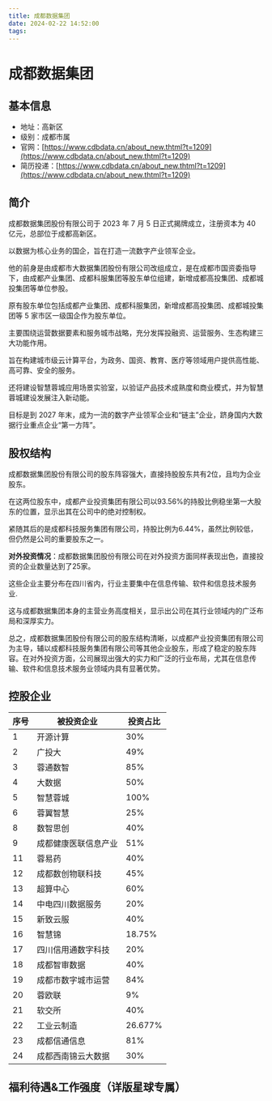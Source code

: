 ```yaml
---
title: 成都数据集团
date: 2024-02-22 14:52:00
tags:
---
```

# 成都数据集团

## 基本信息

* 地址：高新区
* 级别：成都市属
* 官网：[https://www.cdbdata.cn/about_new.thtml?t=1209](https://www.cdbdata.cn/about_new.thtml?t=1209)
* 简历投递：[https://www.cdbdata.cn/about_new.thtml?t=1209](https://www.cdbdata.cn/about_new.thtml?t=1209)

## 简介



成都数据集团股份有限公司于 2023 年 7 月 5 日正式揭牌成立，注册资本为 40 亿元，总部位于成都高新区。

以数据为核心业务的国企，旨在打造一流数字产业领军企业。

他的前身是由成都市大数据集团股份有限公司改组成立，是在成都市国资委指导下，由成都产业集团、成都科服集团等股东单位组建，新增成都高投集团、成都城投集团等单位参股。

原有股东单位包括成都产业集团、成都科服集团，新增成都高投集团、成都城投集团等 5 家市区一级国企作为股东单位。

主要围绕运营数据要素和服务城市战略，充分发挥投融资、运营服务、生态构建三大功能作用。

旨在构建城市级云计算平台，为政务、国资、教育、医疗等领域用户提供高性能、高可靠、安全的服务。

还将建设智慧蓉城应用场景实验室，以验证产品技术成熟度和商业模式，并为智慧蓉城建设发展注入新动能。

目标是到 2027 年末，成为一流的数字产业领军企业和“链主”企业，跻身国内大数据行业重点企业“第一方阵”。

## 股权结构

成都数据集团股份有限公司的股东阵容强大，直接持股股东共有2位，且均为企业股东。

在这两位股东中，成都产业投资集团有限公司以93.56%的持股比例稳坐第一大股东的位置，显示出其在公司中的绝对控制权。

紧随其后的是成都科技服务集团有限公司，持股比例为6.44%，虽然比例较低，但仍然是公司的重要股东之一。

**对外投资情况**：成都数据集团股份有限公司在对外投资方面同样表现出色，直接投资的企业数量达到了25家。

这些企业主要分布在四川省内，行业主要集中在信息传输、软件和信息技术服务业.

这与成都数据集团本身的主营业务高度相关，显示出公司在其行业领域内的广泛布局和深厚实力。

总之，成都数据集团股份有限公司的股东结构清晰，以成都产业投资集团有限公司为主导，辅以成都科技服务集团有限公司等其他企业股东，形成了稳定的股东阵容。在对外投资方面，公司展现出强大的实力和广泛的行业布局，尤其在信息传输、软件和信息技术服务业领域内具有显著优势。

## 控股企业

|  序号 | 被投资企业 | 投资占比 |
|---|---|---|
|  1 | 开源计算 | 30% |
|  2 | 广投大 | 49% |
|  3 | 蓉通数智 | 85% |
|  4 | 大数据 | 50% |
|  5 | 智慧蓉城 | 100% |
|  6 | 蓉翼智慧 | 25% |
|  8 | 数智思创 | 40% |
|  9 | 成都健康医联信息产业 | 51% |
|  11 | 蓉易药 | 40% |
|  12 | 成都数创物联科技 | 45% |
|  13 | 超算中心 | 60% |
|  14 | 中电四川数据服务 | 20% |
|  15 | 新致云服 | 40% |
|  16 | 智慧锦 | 18.75% |
|  17 | 四川信用通数字科技 | 20% |
|  18 | 成都智审数据 | 40% |
|  19 | 成都市数字城市运营 | 84% |
|  20 | 蓉欧联 | 9% |
|  21 | 软交所 | 40% |
|  22 | 工业云制造 | 26.677% |
|  23 | 成都信通信息 | 81% |
|  24 | 成都西南锦云大数据 | 30% |

## 福利待遇&工作强度（详版星球专属）